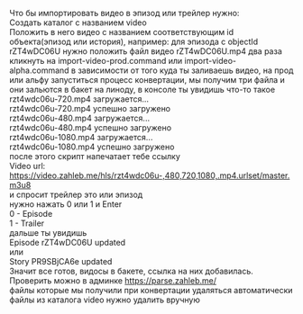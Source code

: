 Что бы импортировать видео в эпизод или трейлер нужно:
<br>
Cоздать каталог с названием video
<br>
Положить в него видео с названием соответствующим id объекта(эпизод или история), например: для эпизода с objectId rZT4wDC06U нужно положить файл видео rZT4wDC06U.mp4
два раза кликнуть на import-video-prod.command или import-video-alpha.command в зависимости от того куда ты заливаешь видео, на прод или альфу
запуститься процесс конвертации, мы получим три файла и они зальются в бакет на линоду, в консоле ты увидишь что-то такое
<br>
rzt4wdc06u-720.mp4 загружается...
<br>
rzt4wdc06u-720.mp4 успешно загружено
<br>
rzt4wdc06u-480.mp4 загружается...
<br>
rzt4wdc06u-480.mp4 успешно загружено
<br>
rzt4wdc06u-1080.mp4 загружается...
<br>
rzt4wdc06u-1080.mp4 успешно загружено
<br>
после этого скрипт напечатает тебе ссылку
<br>
Video url: https://video.zahleb.me/hls/rzt4wdc06u-,480,720,1080,.mp4.urlset/master.m3u8
<br>
и спросит трейлер это или эпизод
<br>
нужно нажать 0 или 1 и Enter
<br>
0 - Episode
<br>
1 - Trailer
<br>
дальше ты увидишь
<br>
Episode rZT4wDC06U updated
<br>
или
<br>
Story PR9SBjCA6e updated
<br>
Значит все готов, видосы в бакете, ссылка на них добавилась. Проверить можно в админке https://parse.zahleb.me/
<br>
файлы которые мы получили при конвертации удаляться автоматически
<br>
файлы из каталога video нужно удалить вручную
<br>
